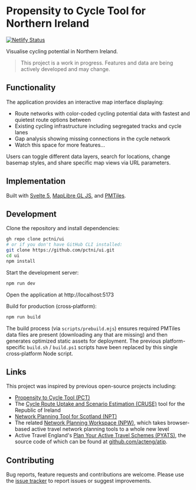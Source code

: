 # Propensity to Cycle Tool for Northern Ireland

[![Netlify Status](https://api.netlify.com/api/v1/badges/d566e223-2100-4bba-ac82-92dd37964b73/deploy-status)](https://app.netlify.com/projects/pctni/deploys)

Visualise cycling potential in Northern Ireland.

> This project is a work in progress. Features and data are being actively developed and may change.

## Functionality

The application provides an interactive map interface displaying:

- Route networks with color-coded cycling potential data with fastest and quietest route options between
- Existing cycling infrastructure including segregated tracks and cycle lanes
- Gap analysis showing missing connections in the cycle network
- Watch this space for more features...

Users can toggle different data layers, search for locations, change basemap styles, and share specific map views via URL parameters.

## Implementation

Built with [Svelte 5](https://svelte.dev/), [MapLibre GL JS](https://maplibre.org/), and [PMTiles](https://github.com/protomaps/PMTiles).

## Development

Clone the repository and install dependencies:

```sh
gh repo clone pctni/ui
# or if you don't have GitHub CLI installed:
git clone https://github.com/pctni/ui.git
cd ui
npm install
```

Start the development server:

```sh
npm run dev
```

Open the application at http://localhost:5173

Build for production (cross‑platform):

```sh
npm run build
```

The build process (via `scripts/prebuild.mjs`) ensures required PMTiles data files are present (downloading any that are missing) and then generates optimized static assets for deployment. The previous platform-specific `build.sh` / `build.ps1` scripts have been replaced by this single cross‑platform Node script.

## Links

This project was inspired by previous open-source projects including:

- [Propensity to Cycle Tool (PCT)](https://www.pct.bike/)
- The [Cycle Route Uptake and Scenario Estimation (CRUSE)](https://cruse.bike) tool for the Republic of Ireland
- [Network Planning Tool for Scotland (NPT)](https://www.npt.scot/)
- The related [Network Planning Workspace (NPW)](https://www.npw.scot/), which takes browser-based active travel network planning tools to a whole new level
- Active Travel England's [Plan Your Active Travel Schemes (PYATS)](https://plan.activetravelengland.gov.uk/), the source code of which can be found at [github.com/acteng/atip](https://github.com/acteng/atip).

## Contributing

Bug reports, feature requests and contributions are welcome. Please use the [issue tracker](https://github.com/pctni/ui/issues) to report issues or suggest improvements.
